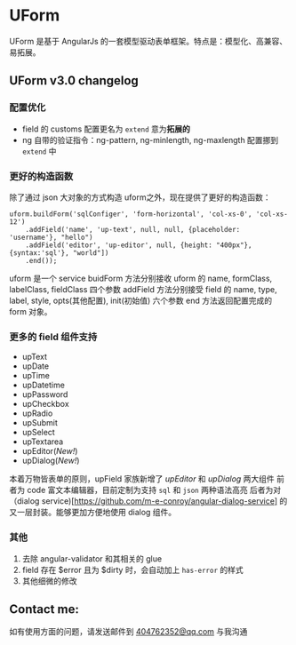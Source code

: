 # UForm

UForm 是基于 AngularJs 的一套模型驱动表单框架。特点是：模型化、高兼容、易拓展。

## UForm v3.0 changelog

### 配置优化
- field 的 customs 配置更名为 `extend` 意为**拓展的**
- ng 自带的验证指令：ng-pattern, ng-minlength, ng-maxlength 配置挪到 `extend` 中

### 更好的构造函数

除了通过 json 大对象的方式构造 uform之外，现在提供了更好的构造函数：

```
uform.buildForm('sqlConfiger', 'form-horizontal', 'col-xs-0', 'col-xs-12')
    .addField('name', 'up-text', null, null, {placeholder: 'username'}, "hello")
    .addField('editor', 'up-editor', null, {height: "400px"}, {syntax:'sql'}, "world"])
    .end());
```

uform 是一个 service
buidForm 方法分别接收 uform 的 name, formClass, labelClass, fieldClass 四个参数
addField 方法分别接受 field 的 name, type, label, style, opts(其他配置), init(初始值) 六个参数
end 方法返回配置完成的 form 对象。

### 更多的 field 组件支持

- upText
- upDate
- upTime
- upDatetime
- upPassword
- upCheckbox
- upRadio
- upSubmit
- upSelect
- upTextarea
- upEditor(*New!*)
- upDialog(*New!*)

本着万物皆表单的原则，upField 家族新增了 *upEditor* 和 *upDialog* 两大组件
前者为 code 富文本编辑器，目前定制为支持 `sql` 和 `json` 两种语法高亮
后者为对 （dialog service)[https://github.com/m-e-conroy/angular-dialog-service] 的又一层封装。能够更加方便地使用 dialog 组件。


### 其他

1. 去除 angular-validator 和其相关的 glue
2. field 存在 $error 且为 $dirty 时，会自动加上 `has-error` 的样式
3. 其他细微的修改


## Contact me:

如有使用方面的问题，请发送邮件到 404762352@qq.com 与我沟通
